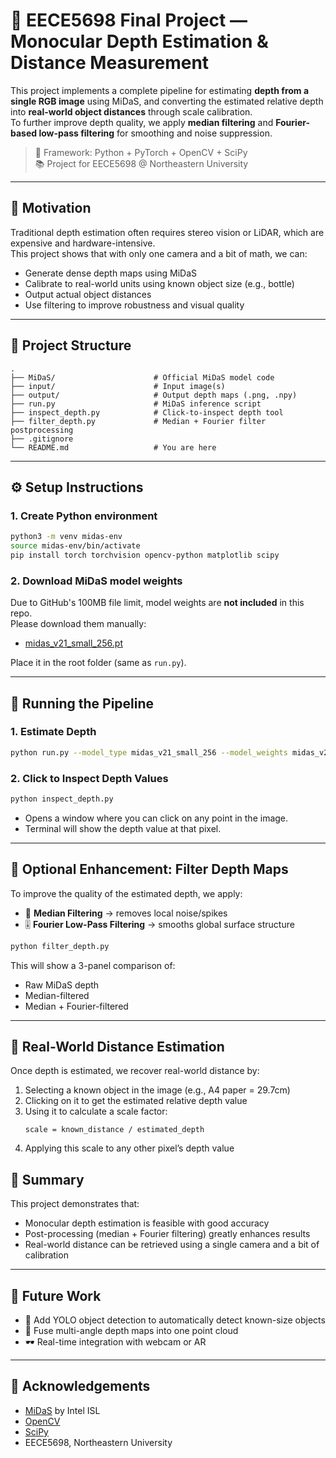 # 📐 EECE5698 Final Project — Monocular Depth Estimation & Distance Measurement

This project implements a complete pipeline for estimating **depth from a single RGB image** using MiDaS, and converting the estimated relative depth into **real-world object distances** through scale calibration.  
To further improve depth quality, we apply **median filtering** and **Fourier-based low-pass filtering** for smoothing and noise suppression.

> 🔧 Framework: Python + PyTorch + OpenCV + SciPy  
> 📚 Project for EECE5698 @ Northeastern University

---

## 🧠 Motivation

Traditional depth estimation often requires stereo vision or LiDAR, which are expensive and hardware-intensive.  
This project shows that with only one camera and a bit of math, we can:

- Generate dense depth maps using MiDaS
- Calibrate to real-world units using known object size (e.g., bottle)
- Output actual object distances
- Use filtering to improve robustness and visual quality

---

## 📁 Project Structure

```
.
├── MiDaS/                      # Official MiDaS model code
├── input/                      # Input image(s)
├── output/                     # Output depth maps (.png, .npy)
├── run.py                      # MiDaS inference script
├── inspect_depth.py            # Click-to-inspect depth tool
├── filter_depth.py             # Median + Fourier filter postprocessing
├── .gitignore
└── README.md                   # You are here
```

---

## ⚙️ Setup Instructions

### 1. Create Python environment

```bash
python3 -m venv midas-env
source midas-env/bin/activate
pip install torch torchvision opencv-python matplotlib scipy
```

### 2. Download MiDaS model weights

Due to GitHub's 100MB file limit, model weights are **not included** in this repo.  
Please download them manually:

- [midas_v21_small_256.pt](https://github.com/isl-org/MiDaS/releases/download/v2_1/midas_v21_small_256.pt)

Place it in the root folder (same as `run.py`).

---

## 🚀 Running the Pipeline

### 1. Estimate Depth

```bash
python run.py --model_type midas_v21_small_256 --model_weights midas_v21_small_256.pt --input_path input/ --output_path output/
```

### 2. Click to Inspect Depth Values

```bash
python inspect_depth.py
```

- Opens a window where you can click on any point in the image.
- Terminal will show the depth value at that pixel.

---

## 🧹 Optional Enhancement: Filter Depth Maps

To improve the quality of the estimated depth, we apply:

- 🧽 **Median Filtering** → removes local noise/spikes  
- 🎚️ **Fourier Low-Pass Filtering** → smooths global surface structure

```bash
python filter_depth.py
```

This will show a 3-panel comparison of:

- Raw MiDaS depth  
- Median-filtered  
- Median + Fourier-filtered

---

## 📐 Real-World Distance Estimation

Once depth is estimated, we recover real-world distance by:

1. Selecting a known object in the image (e.g., A4 paper = 29.7cm)
2. Clicking on it to get the estimated relative depth value
3. Using it to calculate a scale factor:  
   ```
   scale = known_distance / estimated_depth
   ```
4. Applying this scale to any other pixel’s depth value

## 🎯 Summary

This project demonstrates that:

- Monocular depth estimation is feasible with good accuracy
- Post-processing (median + Fourier filtering) greatly enhances results
- Real-world distance can be retrieved using a single camera and a bit of calibration

---

## 🌱 Future Work

- 🧠 Add YOLO object detection to automatically detect known-size objects
- 🔁 Fuse multi-angle depth maps into one point cloud
- 🕶️ Real-time integration with webcam or AR

---

## 🙏 Acknowledgements

- [MiDaS](https://github.com/isl-org/MiDaS) by Intel ISL  
- [OpenCV](https://opencv.org/)  
- [SciPy](https://scipy.org/)  
- EECE5698, Northeastern University
